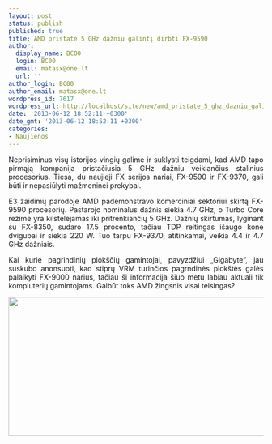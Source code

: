 ```yaml
---
layout: post
status: publish
published: true
title: AMD pristatė 5 GHz dažniu galintį dirbti FX-9590
author:
  display_name: BC00
  login: BC00
  email: matasx@one.lt
  url: ''
author_login: BC00
author_email: matasx@one.lt
wordpress_id: 7617
wordpress_url: http://localhost/site/new/amd_pristate_5_ghz_dazniu_galinti_dirbti_fx9590/
date: '2013-06-12 18:52:11 +0300'
date_gmt: '2013-06-12 18:52:11 +0300'
categories:
- Naujienos
---
```

<p style="text-align: justify;">
	Neprisiminus visų istorijos vingių galime ir suklysti teigdami, kad AMD tapo pirmąją kompanija pristačiusia 5 GHz dažniu veikiančius stalinius procesorius. Tiesa, du naujieji FX serijos nariai, FX-9590 ir FX-9370, gali būti ir nepasiūlyti mažmeninei prekybai.</p>
<p style="text-align: justify;">
	E3 žaidimų parodoje AMD pademonstravo komerciniai sektoriui skirtą FX-9590 procesorių. Pastarojo nominalus dažnis siekia 4.7 GHz, o Turbo Core režime yra kilstelėjamas iki pritrenkiančių 5 GHz. Dažnių skirtumas, lyginant su FX-8350, sudaro 17.5 procento, tačiau TDP reitingas i&scaron;augo kone dvigubai ir siekia 220 W. Tuo tarpu FX-9370, atitinkamai, veikia 4.4 ir 4.7 GHz dažniais.</p>
<p style="text-align: justify;">
	Kai kurie pagrindinių plok&scaron;čių gamintojai, pavyzdžiui &bdquo;Gigabyte&rdquo;, jau suskubo anonsuoti, kad stiprų VRM turinčios pagrndinės plok&scaron;tės galės palaikyti FX-9000 narius, tačiau &scaron;i informacija &scaron;iuo metu labiau aktuali tik kompiuterių gamintojams. Galbūt toks AMD žingsnis visai teisingas?</p>
<p style="text-align: justify;">
	<a href="http://technews.lt/userfiles/fx-9590-performance.png"><img alt="" src="http://technews.lt/userfiles/fx-9590-performance.png" style="width: 520px; height: 274px;" /></a></p>
